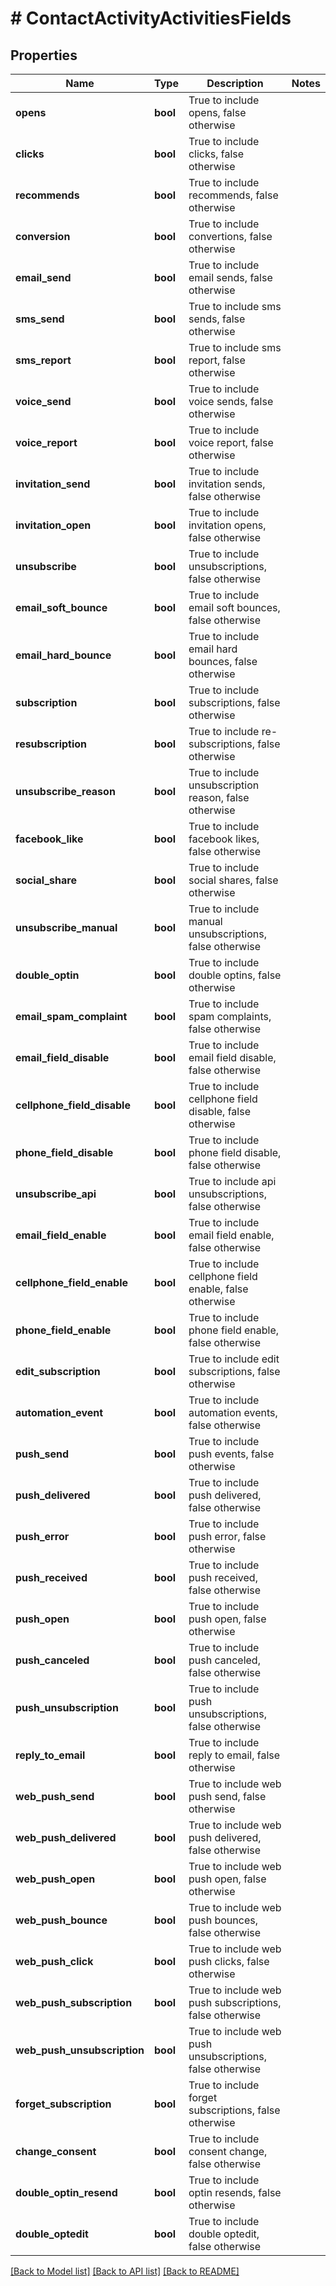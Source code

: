 # # ContactActivityActivitiesFields

## Properties

Name | Type | Description | Notes
------------ | ------------- | ------------- | -------------
**opens** | **bool** | True to include opens, false otherwise |
**clicks** | **bool** | True to include clicks, false otherwise |
**recommends** | **bool** | True to include recommends, false otherwise |
**conversion** | **bool** | True to include convertions, false otherwise |
**email_send** | **bool** | True to include email sends, false otherwise |
**sms_send** | **bool** | True to include sms sends, false otherwise |
**sms_report** | **bool** | True to include sms report, false otherwise |
**voice_send** | **bool** | True to include voice sends, false otherwise |
**voice_report** | **bool** | True to include voice report, false otherwise |
**invitation_send** | **bool** | True to include invitation sends, false otherwise |
**invitation_open** | **bool** | True to include invitation opens, false otherwise |
**unsubscribe** | **bool** | True to include unsubscriptions, false otherwise |
**email_soft_bounce** | **bool** | True to include email soft bounces, false otherwise |
**email_hard_bounce** | **bool** | True to include email hard bounces, false otherwise |
**subscription** | **bool** | True to include subscriptions, false otherwise |
**resubscription** | **bool** | True to include re-subscriptions, false otherwise |
**unsubscribe_reason** | **bool** | True to include unsubscription reason, false otherwise |
**facebook_like** | **bool** | True to include facebook likes, false otherwise |
**social_share** | **bool** | True to include social shares, false otherwise |
**unsubscribe_manual** | **bool** | True to include manual unsubscriptions, false otherwise |
**double_optin** | **bool** | True to include double optins, false otherwise |
**email_spam_complaint** | **bool** | True to include spam complaints, false otherwise |
**email_field_disable** | **bool** | True to include email field disable, false otherwise |
**cellphone_field_disable** | **bool** | True to include cellphone field disable, false otherwise |
**phone_field_disable** | **bool** | True to include phone field disable, false otherwise |
**unsubscribe_api** | **bool** | True to include api unsubscriptions, false otherwise |
**email_field_enable** | **bool** | True to include email field enable, false otherwise |
**cellphone_field_enable** | **bool** | True to include cellphone field enable, false otherwise |
**phone_field_enable** | **bool** | True to include phone field enable, false otherwise |
**edit_subscription** | **bool** | True to include edit subscriptions, false otherwise |
**automation_event** | **bool** | True to include automation events, false otherwise |
**push_send** | **bool** | True to include push events, false otherwise |
**push_delivered** | **bool** | True to include push delivered, false otherwise |
**push_error** | **bool** | True to include push error, false otherwise |
**push_received** | **bool** | True to include push received, false otherwise |
**push_open** | **bool** | True to include push open, false otherwise |
**push_canceled** | **bool** | True to include push canceled, false otherwise |
**push_unsubscription** | **bool** | True to include push unsubscriptions, false otherwise |
**reply_to_email** | **bool** | True to include reply to email, false otherwise |
**web_push_send** | **bool** | True to include web push send, false otherwise |
**web_push_delivered** | **bool** | True to include web push delivered, false otherwise |
**web_push_open** | **bool** | True to include web push open, false otherwise |
**web_push_bounce** | **bool** | True to include web push bounces, false otherwise |
**web_push_click** | **bool** | True to include web push clicks, false otherwise |
**web_push_subscription** | **bool** | True to include web push subscriptions, false otherwise |
**web_push_unsubscription** | **bool** | True to include web push unsubscriptions, false otherwise |
**forget_subscription** | **bool** | True to include forget subscriptions, false otherwise |
**change_consent** | **bool** | True to include consent change, false otherwise |
**double_optin_resend** | **bool** | True to include optin resends, false otherwise |
**double_optedit** | **bool** | True to include double optedit, false otherwise |

[[Back to Model list]](../../README.md#models) [[Back to API list]](../../README.md#endpoints) [[Back to README]](../../README.md)
